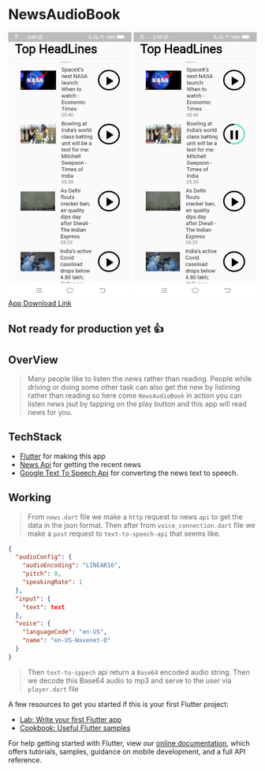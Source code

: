 # NewsAudioBook 
 <span><img src="pic_1.jpg" width="250"/></span>
 <span><img src="pic_2.jpg" width="250"/></span>
[App Download Link](https://drive.google.com/file/d/1bQem6ope72Jod8TzzkcrxzcN-muIj1df/view?usp=drivesdk)
## Not ready for production yet 👍
## OverView
> Many people like to listen the news rather than reading. People while driving or doing some other task can also get the new by listining rather than reading so here come `NewsAudioBook` in action you can listen news jsut by tapping on the play button and this app will read news for you.

## TechStack
- [Flutter](https://flutter.dev/) for making this app
- [News Api](https://newsapi.org/s/india-news-api) for getting the recent news
- [Google Text To Speech Api](https://cloud.google.com/text-to-speech) for converting the news text to speech.

## Working
> From `news.dart` file we make a `http` request to news `api` to get the data in the json format.
> Then after from `voice_connection.dart` file we make a `post` request to `text-to-speech-api` that seems like.
```json
{
  "audioConfig": {
    "audioEncoding": "LINEAR16",
    "pitch": 0,
    "speakingRate": 1
  },
  "input": {
    "text": text
  },
  "voice": {
    "languageCode": "en-US",
    "name": "en-US-Wavenet-D"
  }
}
```
> Then `text-to-sppech` api return a `Base64` encoded audio string. Then we decode this Base64 audio to mp3 and serve to the user via `player.dart` file

A few resources to get you started if this is your first Flutter project:

- [Lab: Write your first Flutter app](https://flutter.dev/docs/get-started/codelab)
- [Cookbook: Useful Flutter samples](https://flutter.dev/docs/cookbook)

For help getting started with Flutter, view our
[online documentation](https://flutter.dev/docs), which offers tutorials,
samples, guidance on mobile development, and a full API reference.
